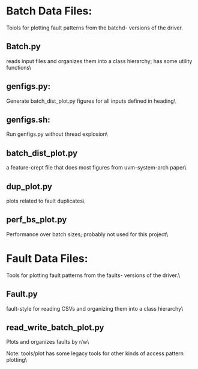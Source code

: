 # Batch Data Files:
Toiols for plotting fault patterns from the batchd- versions of the driver.
## Batch.py
reads input files and organizes them into a class hierarchy; has some utility functions\
## genfigs.py:
Generate batch\_dist\_plot.py figures for all inputs defined in heading\
## genfigs.sh:
Run genfigs.py without thread explosion\
## batch\_dist\_plot.py
a feature-crept file that does most figures from uvm-system-arch paper\
## dup\_plot.py
plots related to fault duplicates\
## perf\_bs\_plot.py
Performance over batch sizes; probably not used for this project\

# Fault Data Files:
Tools for plotting fault patterns from the faults- versions of the driver.\
## Fault.py
fault-style for reading CSVs and organizing them into a class hierarchy\
## read\_write\_batch\_plot.py
Plots and organizes faults by r/w\

Note: tools/plot has some legacy tools for other kinds of access pattern plotting\
